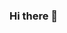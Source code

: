 ### Hi there 👋

<!--
![Statistics](https://github-readme-stats.vercel.app/api?username=onedesert&show_icons=true&count_private=true)

![Trophies](https://github-profile-trophy.vercel.app/?username=onedesert)

**onedesert/onedesert** is a ✨ _special_ ✨ repository because its `README.md` (this file) appears on your GitHub profile.

Here are some ideas to get you started:

- 🔭 I’m currently working on React and Python web APIs.
- 🌱 I’m currently learning ...
- 👯 I’m looking to collaborate on ...
- 🤔 I’m looking for help with ...
- 💬 Ask me about ...
- 📫 How to reach me: ...
- 😄 Pronouns: ...
- ⚡ Fun fact: ...
-->
